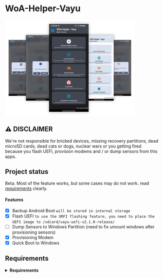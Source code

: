 # WoA-Helper-Vayu

<img align="center" src="https://github.com/KuatoDev/WoA-Helper/blob/main/banner.webp" width="425" alt="banner">

## ⚠️ **DISCLAIMER**

We're not responsible for bricked devices, missing recovery partitions, dead microSD cards, dead cats or dogs, nuclear wars or you getting fired because you flash UEFI, provision modems and / or dump sensors from this apps. 

## Project status

Beta. Most of the feature works, but some cases may do not work. read [requirements](https://github.com/KuatoDev/WoA-Helper#requirements) clearly.

#### Features
- [x] Backup Android Boot ```will be stored in internal storage```
- [x] Flash UEFI ```to use the URFI flashing feature, you need to place the UEFI image to /sdcard/vayu-uefi-v2.1.0-release/```
- [ ] Dump Sensors to Windows Partition (need to fix umount windows after provisioning sensors)
- [x] Provisioning Modem
- [x] Quick Boot to Windows

## Requirements
<details> 
<summary><strong>Requirements</strong></summary>

• Android 11 and up

• Custom ROM with supported to mount ntfs-3g 

• Rooted Devices

• [Poco X3 Pro with installed Windows OS](https://github.com/Icesito68/Port-Windows-11-Poco-X3-pro/blob/main/README.md)

• UEFI Files from [HERE](https://github.com/degdag/edk2-msm/releases/latest)
</details>
